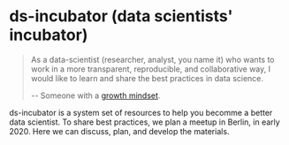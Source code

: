 # ds-incubator (data scientists' incubator)

> As a data-scientist (researcher, analyst, you name it) who wants to work in a more transparent, reproducible, and collaborative way, I would like to learn and share the best practices in data science.
>
> -- Someone with a [growth mindset](https://www.mindsetworks.com/science/).

ds-incubator is a system set of resources to help you becomme a better data scientist. To share best practices, we plan a meetup in Berlin, in early 2020. Here we can discuss, plan, and develop the materials. 
